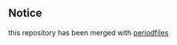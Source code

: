 ## Notice 
this repository has been merged with [periodfiles](https://github.com/Rellotscrewdriver/periodfiles)
